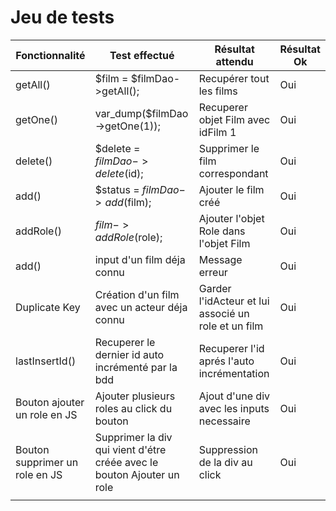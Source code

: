 

# Jeu de tests

| Fonctionnalité      | Test effectué   | Résultat attendu   | Résultat Ok |
|---------------------|-----------------|--------------------|-------------|
| getAll()            | $film = $filmDao->getAll();         | Recupérer tout les films | Oui         |
| getOne()           | var_dump($filmDao->getOne(1));         | Recuperer objet Film avec idFilm 1 | Oui         |
| delete()          | $delete = $filmDao->delete($id);          | Supprimer le film correspondant | Oui         |
| add()           | $status = $filmDao->add($film);         | Ajouter le film créé | Oui         |
| addRole()           | $film->addRole($role);         | Ajouter l'objet Role dans l'objet Film | Oui        |
| add()           | input d'un film déja connu          | Message erreur | Oui         |
| Duplicate Key           | Création d'un film avec un acteur déja connu         | Garder l'idActeur et lui associé un role et un film | Oui         |
| lastInsertId()          | Recuperer le dernier id auto incrémenté par la bdd         | Recuperer l'id aprés l'auto incrémentation | Oui         |
| Bouton ajouter un role en JS     | Ajouter plusieurs roles au click du bouton | Ajout d'une div avec les inputs necessaire | Oui        |
| Bouton supprimer un role en JS          | Supprimer la div qui vient d'étre créée avec le bouton Ajouter un role         | Suppression de la div au click | Oui         |
|                     |                 |                    |             |

